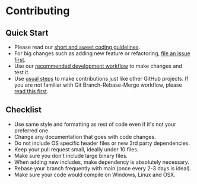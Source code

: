 # Contributing

## Quick Start
- Please read our [short and sweet coding guidelines](coding_guidelines.md).
- For big changes such as adding new feature or refactoring, [file an issue first](https://github.com/CodexLabsLLC/Colosseum/issues).
- Use our [recommended development workflow](dev_workflow.md) to make changes and test it.
- Use [usual steps](https://www.dataschool.io/how-to-contribute-on-github/) to make contributions just like other GitHub projects. If you are not familiar with Git Branch-Rebase-Merge workflow, please [read this first](https://git-rebase.io/).

## Checklist
- Use same style and formatting as rest of code even if it's not your preferred one.
- Change any documentation that goes with code changes.
- Do not include OS specific header files or new 3rd party dependencies.
- Keep your pull request small, ideally under 10 files.
- Make sure you don't include large binary files.
- When adding new includes, make dependency is absolutely necessary.
- Rebase your branch frequently with main (once every 2-3 days is ideal).
- Make sure your code would compile on Windows, Linux and OSX.

